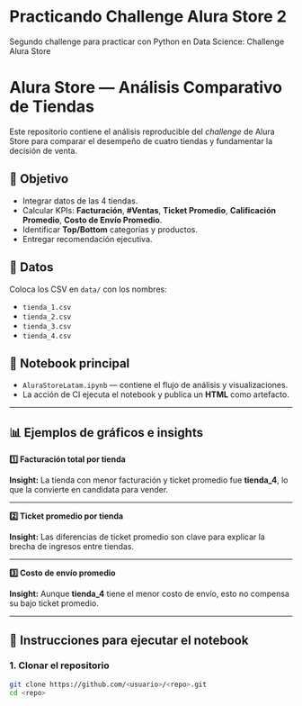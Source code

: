 # Practicando Challenge Alura Store 2
 Segundo challenge para practicar con  Python en  Data Science: Challenge Alura Store
# Alura Store — Análisis Comparativo de Tiendas


Este repositorio contiene el análisis reproducible del *challenge* de Alura Store para comparar el desempeño de cuatro tiendas y fundamentar la decisión de venta.

## 🎯 Objetivo
- Integrar datos de las 4 tiendas.
- Calcular KPIs: **Facturación**, **#Ventas**, **Ticket Promedio**, **Calificación Promedio**, **Costo de Envío Promedio**.
- Identificar **Top/Bottom** categorías y productos.
- Entregar recomendación ejecutiva.

## 📁 Datos
Coloca los CSV en `data/` con los nombres:
- `tienda_1.csv` 
- `tienda_2.csv`
- `tienda_3.csv`
- `tienda_4.csv`



## 📓 Notebook principal
- `AluraStoreLatam.ipynb` — contiene el flujo de análisis y visualizaciones.
- La acción de CI ejecuta el notebook y publica un **HTML** como artefacto.


---

## 📊 Ejemplos de gráficos e insights

**1️⃣ Facturación total por tienda**


**Insight:** La tienda con menor facturación y ticket promedio fue **tienda_4**, lo que la convierte en candidata para vender.

---

**2️⃣ Ticket promedio por tienda**

**Insight:** Las diferencias de ticket promedio son clave para explicar la brecha de ingresos entre tiendas.

---

**3️⃣ Costo de envío promedio**


**Insight:** Aunque **tienda_4** tiene el menor costo de envío, esto no compensa su bajo ticket promedio.

---

## 🚀 Instrucciones para ejecutar el notebook

### 1. Clonar el repositorio
```bash
git clone https://github.com/<usuario>/<repo>.git
cd <repo>



